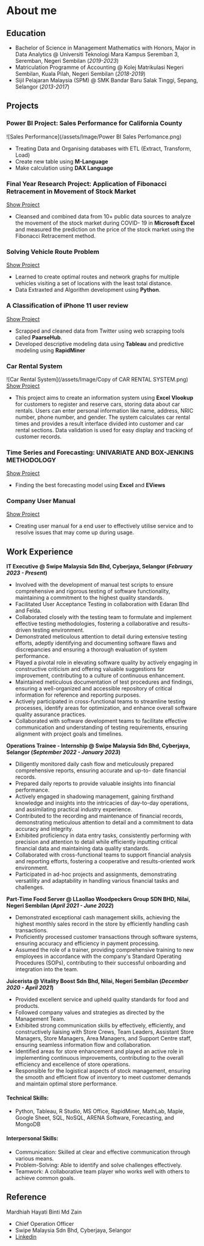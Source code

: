 # About me

## Education

- Bachelor of Science in Management Mathematics with Honors, Major in Data Analytics @ Universiti Teknologi Mara Kampus Seremban 3, Seremban, Negeri Sembilan  (_2019-2023_)					       		
- Matriculation Programme of Accounting	@ Kolej Matrikulasi Negeri Sembilan, Kuala Pilah, Negeri Sembilan  (_2018-2019_)	 			        		
- Sijil Pelajaran Malaysia (SPM) @ SMK Bandar Baru Salak Tinggi, Sepang, Selangor  (_2013-2017_)

## Projects
### Power BI Project: Sales Performance for California County
![Sales Performance](/assets/Image/Power BI Sales Perfomance.png)
- Treating Data and Organising databases with ETL (Extract, Transform, Load)
- Create new table using **M-Language**
- Make calculation using **DAX Language**
  
### Final Year Research Project: Application of Fibonacci Retracement in Movement of Stock Market
[Show Project](https://drive.google.com/file/d/14QVX14nNdUl-mkY7pyy8rnhM9g3x1oRS/view?usp=share_link)

- Cleansed and combined data from 10+ public data sources to analyze the movement of the stock market during COVID- 19 in **Microsoft Excel** and measured the prediction on the price of the stock market using the Fibonacci Retracement method.

###  Solving Vehicle Route Problem 
[Show Project](https://colab.research.google.com/drive/1LkV3JdsYze2FNazSZDfqGSsPRG_ZeJLv?usp=share_link)

- Learned to create optimal routes and network graphs for multiple vehicles visiting a set of locations with the least total distance.
- Data Extraxted and Algorithm development using **Python**.

### A Classification of iPhone 11 user review
[Show Project](https://drive.google.com/file/d/17UVPsDact4kcbweQWO-u4AhxbfXd8sO_/view?usp=share_link)
- Scrapped and cleaned data from Twitter using web scrapping tools called **PaarseHub**.
- Developed descriptive modeling data using **Tableau** and predictive modeling using **RapidMiner**

### Car Rental System
![Car Rental System](/assets/Image/Copy of CAR RENTAL SYSTEM.png)
[Show Project](https://drive.google.com/file/d/1EgQkcxGiSEKYmnQwOwdfqovwtmDqN1p8/view?usp=share_link)

- This project aims to create an information system using **Excel Vlookup** for customers to register and reserve cars, storing data about car rentals. Users can enter personal information like name, address, NRIC number, phone number, and gender. The system calculates car rental times and provides a result interface divided into customer and car rental sections. Data validation is used for easy display and tracking of customer records. 

### Time Series and Forecasting: UNIVARIATE AND BOX-JENKINS METHODOLOGY
[Show Project](https://drive.google.com/file/d/16I-g79oD6mGoVDbB30eCIOttVU04G0b4/view?usp=share_link)

- Finding the best forecasting model using **Excel** and **EViews**

### Company User Manual
[Show Project](https://drive.google.com/file/d/10xDUs74dCw2tYUsBgc-kGhkTXkSq6uJz/view?usp=share_link)

- Creating user manual for a end user to effectively utilise service and to resolve issues that may come up during usage. 

## Work Experience
**IT Executive @ Swipe Malaysia Sdn Bhd, Cyberjaya, Selangor (_February 2023 - Present_)**
- Involved with the development of manual test scripts to ensure comprehensive and rigorous testing of software
functionality, maintaining a commitment to the highest quality standards.
- Facilitated User Acceptance Testing in collaboration with Edaran Bhd and Felda.
- Collaborated closely with the testing team to formulate and implement effective testing methodologies, fostering a
collaborative and results-driven testing environment.
- Demonstrated meticulous attention to detail during extensive testing efforts, adeptly identifying and documenting
software flaws and discrepancies and ensuring a thorough evaluation of system performance.
- Played a pivotal role in elevating software quality by actively engaging in constructive criticism and offering valuable
suggestions for improvement, contributing to a culture of continuous enhancement.
- Maintained meticulous documentation of test procedures and findings, ensuring a well-organized and accessible
repository of critical information for reference and reporting purposes.
- Actively participated in cross-functional teams to streamline testing processes, identify areas for optimization, and
enhance overall software quality assurance practices.
- Collaborated with software development teams to facilitate effective communication and understanding of testing
requirements, ensuring alignment with project goals and timelines.

**Operations Trainee - Internship @ Swipe Malaysia Sdn Bhd, Cyberjaya, Selangor (_September 2022 - January 2023_)**
- Diligently monitored daily cash flow and meticulously prepared comprehensive reports, ensuring accurate and up-to-
date financial records.
- Prepared daily reports to provide valuable insights into financial performance.
- Actively engaged in shadowing management, gaining firsthand knowledge and insights into the intricacies of day-to-day
operations, and assimilating practical industry experience.
- Contributed to the recording and maintenance of financial records, demonstrating meticulous attention to detail and a
commitment to data accuracy and integrity.
- Exhibited proficiency in data entry tasks, consistently performing with precision and attention to detail while efficiently
inputting critical financial data and maintaining data quality standards.
- Collaborated with cross-functional teams to support financial analysis and reporting efforts, fostering a cooperative and
results-oriented work environment.
- Participated in ad-hoc projects and assignments, demonstrating versatility and adaptability in handling various financial
tasks and challenges.

**Part-Time Food Server @ LLaollao Woodpeckers Group SDN BHD, Nilai, Negeri Sembilan (_April 2021 - June 2022_)**
- Demonstrated exceptional cash management skills, achieving the highest monthly sales record in the store by efficiently
handling cash transactions.
- Proficiently processed customer transactions through software systems, ensuring accuracy and efficiency in payment
processing.
- Assumed the role of a trainer, providing comprehensive training to new employees in accordance with the company's
Standard Operating Procedures (SOPs), contributing to their successful onboarding and integration into the team.

**Juicerista @ Vitality Boost Sdn Bhd, Nilai, Negeri Sembilan (_December 2020 - April 2021_)**
- Provided excellent service and upheld quality standards for food and products.
- Followed company values and strategies as directed by the Management Team.
- Exhibited strong communication skills by effectively, efficiently, and constructively liaising with Store Crews, Team
Leaders, Assistant Store Managers, Store Managers, Area Managers, and Support Centre staff, ensuring seamless
information flow and collaboration.
- Identified areas for store enhancement and played an active role in implementing continuous improvements,
contributing to the overall efficiency and excellence of store operations.
- Responsible for the logistical aspects of stock management, ensuring the smooth and efficient flow of inventory to meet
customer demands and maintain optimal store performance.

#### Technical Skills: 
- Python, Tableau, R Studio, MS Office, RapidMiner, MathLab, Maple, Google Sheet, SQL, NoSQL, ARENA Software, Forecasting, and MongoDB

#### Interpersonal Skills: 
- Communication: Skilled at clear and effective communication through various means.
- Problem-Solving: Able to identify and solve challenges effectively.
- Teamwork: A collaborative team player who works well with others to achieve common goals.

## Reference
Mardhiah Hayati Binti Md Zain
- Chief Operation Officer
- Swipe Malaysia Sdn Bhd, Cyberjaya, Selangor
- [Linkedin](https://www.linkedin.com/in/mardhiah-hayati-md-zain-21152a42/)
